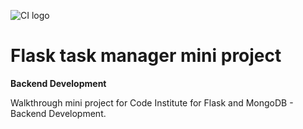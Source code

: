 ![CI logo](https://codeinstitute.s3.amazonaws.com/fullstack/ci_logo_small.png)

# Flask task manager mini project

**Backend Development**

Walkthrough mini project for Code Institute for Flask and MongoDB - Backend Development.

<!-- ## Demo

A link tot the live demo version:
https://thorin-flask-app-daphne.herokuapp.com/ -->